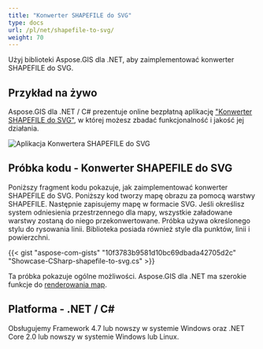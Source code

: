 ```yaml
---
title: "Konwerter SHAPEFILE do SVG"
type: docs
url: /pl/net/shapefile-to-svg/
weight: 70
---
```


Użyj biblioteki Aspose.GIS dla .NET, aby zaimplementować konwerter SHAPEFILE do SVG.

## **Przykład na żywo**

Aspose.GIS dla .NET / C# prezentuje online bezpłatną aplikację ["Konwerter SHAPEFILE do SVG"](https://products.aspose.app/gis/viewer/shapefile-to-svg), w której możesz zbadać funkcjonalność i jakość jej działania.

![Aplikacja Konwertera SHAPEFILE do SVG](viewer.png)

## **Próbka kodu - Konwerter SHAPEFILE do SVG**

Poniższy fragment kodu pokazuje, jak zaimplementować konwerter SHAPEFILE do SVG. Poniższy kod tworzy mapę obrazu za pomocą warstwy SHAPEFILE. Następnie zapisujemy mapę w formacie SVG. Jeśli określisz system odniesienia przestrzennego dla mapy, wszystkie załadowane warstwy zostaną do niego przekonwertowane.
Próbka używa określonego stylu do rysowania linii. Biblioteka posiada również style dla punktów, linii i powierzchni.

{{< gist "aspose-com-gists" "10f3783b9581d10bc69dbada42705d2c" "Showcase-CSharp-shapefile-to-svg.cs" >}}

Ta próbka pokazuje ogólne możliwości. Aspose.GIS dla .NET ma szerokie funkcje do [renderowania map](https://docs.aspose.com/gis/net/map-rendering/).

## **Platforma - .NET / C#**

Obsługujemy Framework 4.7 lub nowszy w systemie Windows oraz .NET Core 2.0 lub nowszy w systemie Windows lub Linux.
